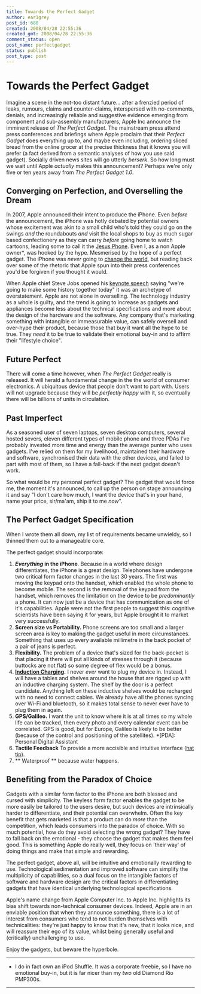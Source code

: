 ```yaml
---
title: Towards the Perfect Gadget
author: ear1grey
post_id: 680
created: 2008/04/28 22:55:36
created_gmt: 2008/04/28 22:55:36
comment_status: open
post_name: perfectgadget
status: publish
post_type: post
---
```


# Towards the Perfect Gadget

Imagine a scene in the not-too distant future... after a frenzied period of leaks, rumours, claims and counter-claims, interspersed with no-comments, denials, and increasingly reliable and suggestive evidence emerging from component and sub-assembly manufacturers, Apple Inc announce the imminent release of _The Perfect Gadget_. The mainstream press attend press conferences and briefings where Apple proclaim that their _Perfect Gadget_ does everything up to, and maybe even including, ordering sliced bread from the online grocer at the precise thickness that it knows you will prefer (a fact derived from a semantic analyses of how you use said gadget). Socially driven news sites will go utterly _berserk_. So how long must we wait until Apple _actually_ makes this announcement? Perhaps we're only five or ten years away from _The Perfect Gadget 1.0_.

## Converging on Perfection, and Overselling the Dream

In 2007, Apple announced their intent to produce the iPhone. Even _before_ the announcement, the iPhone was hotly debated by potential owners whose excitement was akin to a small child who's told they could go on the swings _and_ the roundabouts _and_ visit the local shops to buy as much sugar based confectionery as they can carry _before_ going home to watch cartoons, leading some to call it the [Jesus Phone](http://en.wikipedia.org/w/index.php?title=Jesus_phone&redirect=no). Even I, as a non Apple owner*, was hooked by the hype. Mesmerised by the hope of a perfect gadget. The iPhone was _never_ going to [change the world](http://www.macworld.co.uk/ipod-itunes/news/index.cfm?newsid=17002), but reading back over some of the rhetoric that Apple spun into their press conferences you'd be forgiven if you thought it would.

When Apple chief Steve Jobs opened his [keynote speech](http://www.apple.com/quicktime/qtv/mwsf07/) saying "we're going to make some history together today" it was an archetype of overstatement. Apple are not alone in overselling. The technology industry as a whole is guilty, and the trend is going to increase as gadgets and appliances become less about the technical specifications and more about the design of the hardware and the software. Any company that's marketing something with intangible or immeasurable value, can safely oversell and over-hype their product, because those that buy it want all the hype to be true. They _need_ it to be true to validate their emotional buy-in and to affirm their "lifestyle choice".

## Future Perfect

There will come a time however, when _The Perfect Gadget_ really is released.  It will herald a fundamental change in the the world of consumer electronics.  A ubiquitous device that people don't want to part with.  Users will not upgrade because they will be _perfectly happy_ with it, so eventually there will be billions of units in circulation.

## Past Imperfect

As a seasoned user of seven laptops, seven desktop computers, several hosted severs, eleven different types of mobile phone and three PDAs I've probably invested more time and energy than the average punter who uses gadgets.  I've relied on them for my livelihood, maintained their hardware and software, synchronised their data with the other devices, and failed to part with most of them, so I have a fall-back if the next gadget doesn't work.

So what would be my personal perfect gadget? The gadget that would force me, the moment it's announced, to call up the person on stage announcing it and say "I don't care how much, I want the device that's in your hand, name your price, sir/ma'am, ship it to me _now_".


## The Perfect Gadget Specification

When I wrote them all down, my list of requirements became unwieldy, so I thinned them out to a manageable core.

The perfect gadget should incorporate:

1.  **_Everything_ in the iPhone**. Because in a world where design differentiates, the iPhone is a great design. Telephones have undergone two critical form factor changes in the last 30 years. The first was moving the keypad onto the handset, which enabled the whole phone to become mobile. The second is the removal of the keypad from the handset, which removes the limitation on the device to be _predominantly_ a phone. It can now just be a device that has communication as one of it's capabilities. Apple were not the first people to suggest this: cognitive scientists have been saying it for years, but Apple brought it to market very successfully.
2.  **Screen size vs Portability.** Phone screens are too small and a larger screen area is key to making the gadget useful in more circumstances. Something that uses up every available millimetre in the back pocket of a pair of jeans is perfect.
3.  **Flexibility.** The problem of a device that's sized for the back-pocket is that placing it there will put all kinds of stresses through it (because buttocks are not flat) so some degree of flex would be a bonus.
4.  **[Induction Charging](http://en.wikipedia.org/wiki/Inductive_charging).** I never _ever_ want to plug my device in. Instead, I will have a tables and shelves around the house that are rigged up with an inductive charging system. The shelf by the door is a perfect candidate. Anything left on these inductive shelves would be recharged with no need to connect cables. We already have all the phones syncing over Wi-Fi and bluetooth, so it makes total sense to never ever have to plug them in again.
5.  **GPS/Galileo.** I want the unit to know where it is at all times so my whole life can be tracked, then every photo and every calendar event can be correlated. GPS is good, but for Europe, Galileo is likely to be better (because of the control and positioning of the satellites). *[PDA]: Personal Digital Assistant
6. **Tactile Feedback** To provide a more accisible and intuitive interface ([hat tip](http://csamuel.org)).
7. ** Waterproof ** because water happens.



## Benefiting from the Paradox of Choice

Gadgets with a similar form factor to the iPhone are both blessed and cursed with simplicity. The keyless form factor enables the gadget to be more easily be tailored to the users desire, but such devices are intrinsically harder to differentiate, and their potential can overwhelm.  Often the key benefit that gets marketed is that a product can do _more_ than the competition, which leads consumers into the paradox of choice.  With so much potential, how do they avoid selecting the wrong gadget?  They have to fall back on the emotional - they choose the gadget that makes them feel good. This is something Apple do really well, they focus on 'their way' of doing things and make that simple and rewarding.

The perfect gadget, above all, will be intuitive and emotionally rewarding to use. Technological sedimentation and improved software can simplify the multiplicity of capabilities, so a dual focus on the intangible factors of software and hardware design are the critical factors in differentiating gadgets that have identical underlying technological specifications.

Apple's name change from Apple Computer Inc. to Apple Inc. highlights its bias shift towards non-technical consumer devices.  Indeed, Apple are in an enviable position that when they announce something, there is a lot of interest from consumers who tend to not burden themselves with technicalities: they're just happy to know that it's new, that it looks nice, and will reassure their ego of its value, whilst being generally useful and (critically) unchallenging to use.

Enjoy the gadgets, but beware the hyperbole.

***

* I do in fact own an iPod Shuffle. It was a corporate freebie, so I have no emotional buy-in, but it is far nicer than my _two_ old Diamond Rio PMP300s.

***
